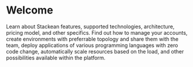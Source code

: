 # Welcome

Learn about Stackean features, supported technologies, architecture, pricing model, and other specifics. Find out how to manage your accounts, create environments with preferrable topology and share them with the team, deploy applications of various programming languages with zero code change, automatically scale resources based on the load, and other possibilities available within the platform.



